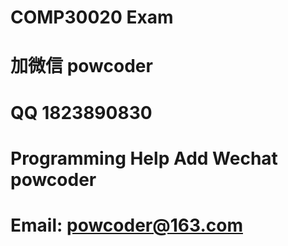 # COMP30020 Exam
# 加微信 powcoder

# QQ 1823890830

# Programming Help Add Wechat powcoder

# Email: powcoder@163.com


